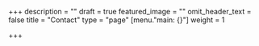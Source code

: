 +++
description = ""
draft = true
featured_image = ""
omit_header_text = false
title = "Contact"
type = "page"
[menu."main: {}"]
weight = 1

+++
